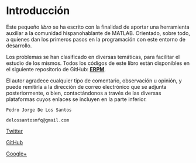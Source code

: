 ﻿# Introducción

Este pequeño *libro* se ha escrito con la finalidad de aportar una
herramienta auxiliar a la comunidad hispanohablante de MATLAB.
Orientado, sobre todo, a quienes dan los primeros pasos en la
programación con este entorno de desarrollo.

Los problemas se han clasificado en diversas temáticas, para facilitar
el estudio de los mismos. Todos los códigos de este libro están
disponibles en el siguiente repositorio de GitHub: [**ERPM**](https://github.com/JorgeDeLosSantos/ERPM).

El autor agradece cualquier tipo de comentario, observación u opinión, y
puede remitirla a la dirección de correo electrónico que se adjunta
posteriormente, o bien, contactándonos a través de las diversas
plataformas cuyos enlaces se incluyen en la parte inferior.

`Pedro Jorge De Los Santos`

`delossantosmfq@gmail.com`



[Twitter](https://twitter.com/pjdlsl)

[GitHub](https://github.com/JorgeDeLosSantos)

[Google+](https://plus.google.com/u/0/+pjdelossantos)


<!-- [![image](src/blogger_logo.png)](https://labdls.blogspot.mx)
[![image](src/youtube_logo.png)](https://www.youtube.com/user/lab2dls)
[![image](src/github_logo.png)](https://github.com/JorgeDeLosSantos)
[![image](src/linkedin_logo.png)](https://www.linkedin.com/in/pjdlsl)
[![image](src/google_logo.png)](https://plus.google.com/u/0/+pjdelossantos) -->

